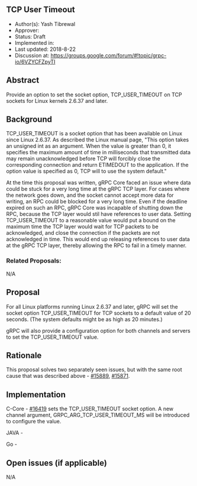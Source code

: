 TCP User Timeout
----
* Author(s): Yash Tibrewal
* Approver:
* Status: Draft
* Implemented in:
* Last updated: 2018-8-22
* Discussion at: https://groups.google.com/forum/#!topic/grpc-io/6VZYCFZpyTI

## Abstract

Provide an option to set the socket option, TCP_USER_TIMEOUT on TCP sockets for
Linux kernels 2.6.37 and later.

## Background

TCP_USER_TIMEOUT is a socket option that has been available on Linux since Linux
2.6.37. As described the Linux manual page, "This option takes an unsigned int
as an argument. When the value is greater than 0, it specifies the maximum
amount of time in milliseconds that transmitted data may remain unacknowledged
before TCP will forcibly close the corresponding connection and return ETIMEDOUT
to the application.  If the option value is specified as 0, TCP will to use the
system default."

At the time this proposal was written, gRPC Core faced an issue where data could
be stuck for a very long time at the gRPC TCP layer. For cases where the network
goes down, and the socket cannot accept more data for writing, an RPC could be
blocked for a very long time. Even if the deadline expired on such an RPC, gRPC
Core was incapable of shutting down the RPC, because the TCP layer would stil
have references to user data. Setting TCP_USER_TIMEOUT to a reasonable value
would put a bound on the maximum time the TCP layer would wait for TCP packets
to be acknowledged, and close the connection if the packets are not acknowledged
in time. This would end up releasing references to user data at the gRPC TCP
layer, thereby allowing the RPC to fail in a timely manner.

### Related Proposals:
N/A

## Proposal

For all Linux platforms running Linux 2.6.37 and later, gRPC will set the socket
option TCP_USER_TIMEOUT for TCP sockets to a default value of 20 seconds. (The
system defaults might be as high as 20 minutes.)

gRPC will also provide a configuration option for both channels and servers to
set the TCP_USER_TIMEOUT value.

## Rationale

This proposal solves two separately seen issues, but with the same root cause
that was described above -
[#15889](https://github.com/grpc/grpc/issues/15889),
[#15871](https://github.com/grpc/grpc/issues/15871).


## Implementation

C-Core - [#16419](https://github.com/grpc/grpc/issues/16419) sets the
TCP_USER_TIMEOUT socket option. A new channel argument,
GRPC_ARG_TCP_USER_TIMEOUT_MS will be introduced to configure the value.

JAVA -

Go -

## Open issues (if applicable)

N/A
